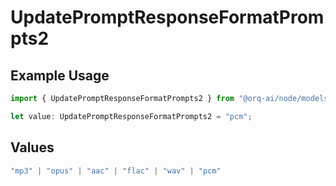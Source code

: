 # UpdatePromptResponseFormatPrompts2

## Example Usage

```typescript
import { UpdatePromptResponseFormatPrompts2 } from "@orq-ai/node/models/operations";

let value: UpdatePromptResponseFormatPrompts2 = "pcm";
```

## Values

```typescript
"mp3" | "opus" | "aac" | "flac" | "wav" | "pcm"
```